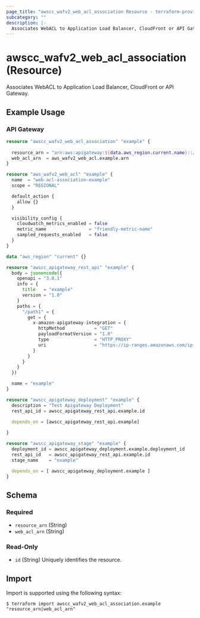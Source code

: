 ```yaml
---
page_title: "awscc_wafv2_web_acl_association Resource - terraform-provider-awscc"
subcategory: ""
description: |-
  Associates WebACL to Application Load Balancer, CloudFront or API Gateway.
---
```


# awscc_wafv2_web_acl_association (Resource)

Associates WebACL to Application Load Balancer, CloudFront or API Gateway.

## Example Usage

### API Gateway
```terraform
resource "awscc_wafv2_web_acl_association" "example" {
  
  resource_arn = "arn:aws:apigateway:${data.aws_region.current.name}::/restapis/${awscc_apigateway_rest_api.example.id}/stages/${awscc_apigateway_stage.example.stage_name}"
  web_acl_arn  = aws_wafv2_web_acl.example.arn
}

resource "aws_wafv2_web_acl" "example" {
  name  = "web-acl-association-example"
  scope = "REGIONAL"

  default_action {
    allow {}
  }

  visibility_config {
    cloudwatch_metrics_enabled = false
    metric_name                = "friendly-metric-name"
    sampled_requests_enabled   = false
  }
}

data "aws_region" "current" {}

resource "awscc_apigateway_rest_api" "example" {
  body = jsonencode({
    openapi = "3.0.1"
    info = {
      title   = "example"
      version = "1.0"
    }
    paths = {
      "/path1" = {
        get = {
          x-amazon-apigateway-integration = {
            httpMethod           = "GET"
            payloadFormatVersion = "1.0"
            type                 = "HTTP_PROXY"
            uri                  = "https://ip-ranges.amazonaws.com/ip-ranges.json"
          }
        }
      }
    }
  })

  name = "example"
}

resource "awscc_apigateway_deployment" "example" {
  description = "Test Apigateway Deployment"
  rest_api_id = awscc_apigateway_rest_api.example.id

  depends_on = [awscc_apigateway_rest_api.example]
 
}

resource "awscc_apigateway_stage" "example" {
  deployment_id = awscc_apigateway_deployment.example.deployment_id
  rest_api_id   = awscc_apigateway_rest_api.example.id
  stage_name    = "example"

  depends_on = [ awscc_apigateway_deployment.example ]
}
```

<!-- schema generated by tfplugindocs -->
## Schema

### Required

- `resource_arn` (String)
- `web_acl_arn` (String)

### Read-Only

- `id` (String) Uniquely identifies the resource.

## Import

Import is supported using the following syntax:

```shell
$ terraform import awscc_wafv2_web_acl_association.example "resource_arn|web_acl_arn"
```

